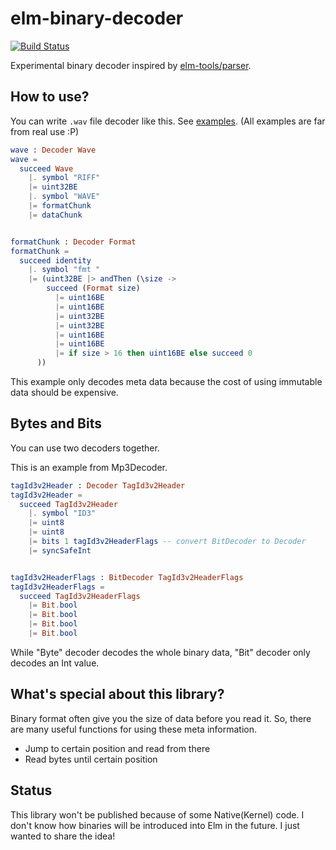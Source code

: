 elm-binary-decoder
====

[![Build Status](https://travis-ci.org/ssbb/elm-binary-decoder.svg)](https://travis-ci.org/ssbb/elm-binary-decoder)

Experimental binary decoder inspired by [elm-tools/parser](http://package.elm-lang.org/packages/elm-tools/parser/latest).


## How to use?

You can write `.wav` file decoder like this.
See [examples](https://github.com/ssbb/elm-binary-decoder/tree/master/examples). (All examples are far from real use :P)

```elm
wave : Decoder Wave
wave =
  succeed Wave
    |. symbol "RIFF"
    |= uint32BE
    |. symbol "WAVE"
    |= formatChunk
    |= dataChunk


formatChunk : Decoder Format
formatChunk =
  succeed identity
    |. symbol "fmt "
    |= (uint32BE |> andThen (\size ->
        succeed (Format size)
          |= uint16BE
          |= uint16BE
          |= uint32BE
          |= uint32BE
          |= uint16BE
          |= uint16BE
          |= if size > 16 then uint16BE else succeed 0
      ))
```

This example only decodes meta data because the cost of using immutable data should be expensive.


## Bytes and Bits

You can use two decoders together.

This is an example from Mp3Decoder.

```elm
tagId3v2Header : Decoder TagId3v2Header
tagId3v2Header =
  succeed TagId3v2Header
    |. symbol "ID3"
    |= uint8
    |= uint8
    |= bits 1 tagId3v2HeaderFlags -- convert BitDecoder to Decoder
    |= syncSafeInt


tagId3v2HeaderFlags : BitDecoder TagId3v2HeaderFlags
tagId3v2HeaderFlags =
  succeed TagId3v2HeaderFlags
    |= Bit.bool
    |= Bit.bool
    |= Bit.bool
    |= Bit.bool
```

While "Byte" decoder decodes the whole binary data, "Bit" decoder only decodes an Int value.


## What's special about this library?

Binary format often give you the size of data before you read it.
So, there are many useful functions for using these meta information.

* Jump to certain position and read from there
* Read bytes until certain position


## Status

This library won't be published because of some Native(Kernel) code.
I don't know how binaries will be introduced into Elm in the future.
I just wanted to share the idea!
